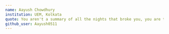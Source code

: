 ```yaml
---
name: Aayush Chowdhury
institution: UEM, Kolkata
quote: You aren't a summary of all the nights that broke you, you are the mornings that followed
github_user: Aayush0511
---
```

